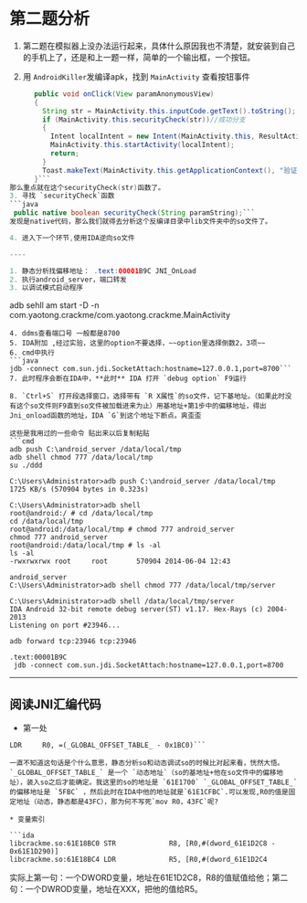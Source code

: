 # 第二题分析

1. 第二题在模拟器上没办法运行起来，具体什么原因我也不清楚，就安装到自己的手机上了，还是和上一题一样，简单的一个输出框，一个按钮。

2. 用 `AndroidKiller`发编译apk，找到 `MainActivity` 查看按钮事件
```java
      public void onClick(View paramAnonymousView)
      {
        String str = MainActivity.this.inputCode.getText().toString();
        if (MainActivity.this.securityCheck(str))//成功分支
        {
          Intent localIntent = new Intent(MainActivity.this, ResultActivity.class);
          MainActivity.this.startActivity(localIntent);
          return;
        }
        Toast.makeText(MainActivity.this.getApplicationContext(), "验证码校验失败", 0).show();//失败分支
      }```
那么重点就在这个securityCheck(str)函数了。
3. 寻找 `securityCheck`函数
```java
 public native boolean securityCheck(String paramString);```
发现是native代码，那么我们就得去分析这个反编译目录中lib文件夹中的so文件了。

4. 进入下一个环节,使用IDA逆向so文件

----

1. 静态分析找偏移地址： .text:00001B9C JNI_OnLoad
2. 执行android_server，端口转发
3. 以调试模式启动程序
```
adb sehll am start -D -n com.yaotong.crackme/com.yaotong.crackme.MainActivity
```
4. ddms查看端口号 一般都是8700
5. IDA附加 ,经过实验，这里的option不要选择，~~option里选择倒数2，3项~~
6. cmd中执行
```java
jdb -connect com.sun.jdi.SocketAttach:hostname=127.0.0.1,port=8700```
7. 此时程序会断在IDA中，**此时** IDA 打开 `debug option` F9运行

8. `Ctrl+S` 打开段选择窗口，选择带有 `R X属性`的so文件，记下基地址。（如果此时没有这个so文件则F9直到so文件被加载进来为止）用基地址+第1步中的偏移地址，得出Jni_onload函数的地址，IDA `G`到这个地址下断点。爽歪歪

这些是我用过的一些命令 贴出来以后复制粘贴
```cmd
adb push C:\android_server /data/local/tmp
adb shell chmod 777 /data/local/tmp
su ./ddd

C:\Users\Administrator>adb push C:\android_server /data/local/tmp
1725 KB/s (570904 bytes in 0.323s)

C:\Users\Administrator>adb shell
root@android:/ # cd /data/local/tmp
cd /data/local/tmp
root@android:/data/local/tmp # chmod 777 android_server
chmod 777 android_server
root@android:/data/local/tmp # ls -al
ls -al
-rwxrwxrwx root     root       570904 2014-06-04 12:43

android_server
C:\Users\Administrator>adb shell chmod 777 /data/local/tmp/server

C:\Users\Administrator>adb shell /data/local/tmp/server
IDA Android 32-bit remote debug server(ST) v1.17. Hex-Rays (c) 2004-2013
Listening on port #23946...

adb forward tcp:23946 tcp:23946

.text:00001B9C
 jdb -connect com.sun.jdi.SocketAttach:hostname=127.0.0.1,port=8700
```

----
## 阅读JNI汇编代码

* 第一处

```arm
LDR     R0, =(_GLOBAL_OFFSET_TABLE_ - 0x1BC0)```

一直不知道这句话是个什么意思，静态分析so和动态调试so的时候比对起来看，恍然大悟。`_GLOBAL_OFFSET_TABLE_` 是一个 `动态地址`（so的基地址+他在so文件中的偏移地址），装入so之后才能确定。我这里的so的地址是 `61E1700` `_GLOBAL_OFFSET_TABLE_`的偏移地址是 `5FBC` ，然后此时在IDA中他的地址就是`61E1CFBC`.可以发现,R0的值是固定地址（动态，静态都是43FC），那为何不写死`mov R0，43FC`呢?

* 变量索引

```ida
libcrackme.so:61E18BC0 STR             R8, [R0,#(dword_61E1D2C8 - 0x61E1D290)]
libcrackme.so:61E18BC4 LDR             R5, [R0,#(dword_61E1D2C4
```
实际上第一句：一个DWORD变量，地址在61E1D2C8，R8的值赋值给他；第二句：一个DWROD变量，地址在XXX，把他的值给R5。

